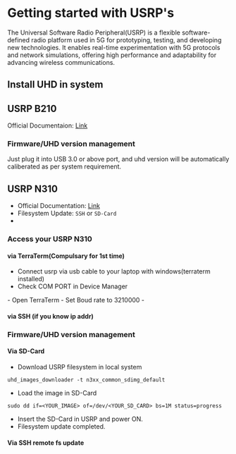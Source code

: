 # Getting started with USRP's

The Universal Software Radio Peripheral(USRP) is a flexible software-defined radio platform used in 5G for prototyping, testing, and developing new technologies. It enables real-time experimentation with 5G protocols and network simulations, offering high performance and adaptability for advancing wireless communications.

## Install UHD in system


## USRP B210
Official Documentaion: [Link](https://kb.ettus.com/B200/B210/B200mini/B205mini)

### Firmware/UHD version management
Just plug it into USB 3.0 or above port, and uhd version will be automatically caliberated as per system requirement.

## USRP N310
- Official Documentation: [Link](https://kb.ettus.com/USRP_N300/N310/N320/N321_Getting_Started_Guide)
- Filesystem Update: `SSH` or `SD-Card`
- 

### Access your USRP N310

#### via TerraTerm(Compulsary for 1st time)
- Connect usrp via usb cable to your laptop with windows(terraterm installed)
- Check COM PORT in Device Manager
<Insert Image of COM port>
- Open TerraTerm
- Set Boud rate to 3210000
- 

#### via SSH (if you know ip addr)


### Firmware/UHD version management

#### Via SD-Card

- Download USRP filesystem in local system
```
uhd_images_downloader -t n3xx_common_sdimg_default
```
- Load the image in SD-Card
```
sudo dd if=<YOUR_IMAGE> of=/dev/<YOUR_SD_CARD> bs=1M status=progress
```
- Insert the SD-Card in USRP and power ON.
- Filesystem update completed.

#### Via SSH remote fs update